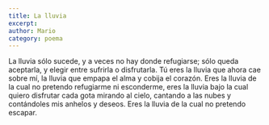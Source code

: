 ```yaml
---
title: La lluvia
excerpt:
author: Mario
category: poema
---
```


La lluvia sólo sucede, y a veces no hay donde refugiarse; sólo queda aceptarla,
y elegir entre sufrirla o disfrutarla. Tú eres la lluvia que ahora cae sobre mí,
la lluvia que empapa el alma y cobija el corazón. Eres la lluvia de la cual no
pretendo refugiarme ni esconderme, eres la lluvia bajo la cual quiero disfrutar
cada gota mirando al cielo, cantando a las nubes y contándoles mis anhelos y deseos.
Eres la lluvia de la cual no pretendo escapar.
